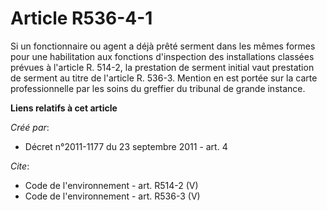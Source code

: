 # Article R536-4-1

Si un fonctionnaire ou agent a déjà prêté serment dans les mêmes formes pour une habilitation aux fonctions d'inspection des
installations classées prévues à l'article R. 514-2, la prestation de serment initial vaut prestation de serment au titre de
l'article R. 536-3. Mention en est portée sur la carte professionnelle par les soins du greffier du tribunal de grande
instance.

**Liens relatifs à cet article**

_Créé par_:

  - Décret n°2011-1177 du 23 septembre 2011 - art. 4

_Cite_:

  - Code de l'environnement - art. R514-2 (V)
  - Code de l'environnement - art. R536-3 (V)
